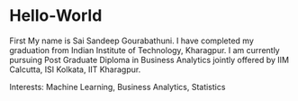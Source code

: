 # Hello-World
First
My name is Sai Sandeep Gourabathuni. I have completed my graduation from Indian Institute of Technology, Kharagpur. I am currently pursuing Post Graduate Diploma in Business Analytics jointly offered by IIM Calcutta, ISI Kolkata, IIT Kharagpur.

Interests: Machine Learning, Business Analytics, Statistics
